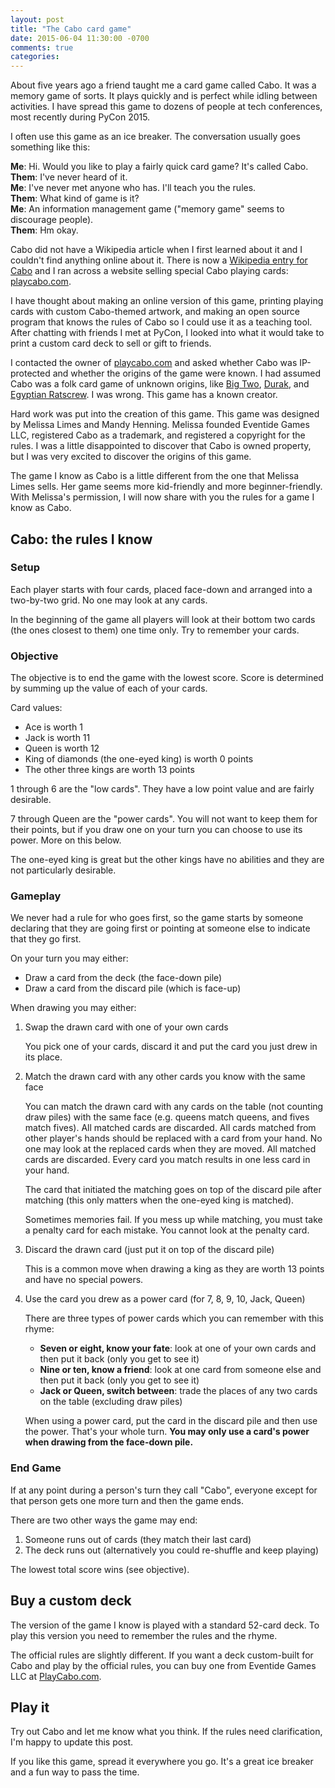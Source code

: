 ```yaml
---
layout: post
title: "The Cabo card game"
date: 2015-06-04 11:30:00 -0700
comments: true
categories: 
---
```


About five years ago a friend taught me a card game called Cabo.  It was a memory game of sorts.  It plays quickly and is perfect while idling between activities.  I have spread this game to dozens of people at tech conferences, most recently during PyCon 2015.

I often use this game as an ice breaker.  The conversation usually goes something like this:

**Me**: Hi. Would you like to play a fairly quick card game?  It's called Cabo.  
**Them**: I've never heard of it.  
**Me**: I've never met anyone who has.  I'll teach you the rules.  
**Them**: What kind of game is it?  
**Me**: An information management game ("memory game" seems to discourage people).  
**Them**: Hm okay.  

Cabo did not have a Wikipedia article when I first learned about it and I couldn't find anything online about it.  There is now a [Wikipedia entry for Cabo][wikipedia] and I ran across a website selling special Cabo playing cards: [playcabo.com][playcabo.com].

I have thought about making an online version of this game, printing playing cards with custom Cabo-themed artwork, and making an open source program that knows the rules of Cabo so I could use it as a teaching tool.  After chatting with friends I met at PyCon, I looked into what it would take to print a custom card deck to sell or gift to friends.

I contacted the owner of [playcabo.com][playcabo.com] and asked whether Cabo was IP-protected and whether the origins of the game were known.  I had assumed Cabo was a folk card game of unknown origins, like [Big Two][], [Durak][], and [Egyptian Ratscrew][].  I was wrong.  This game has a known creator.

Hard work was put into the creation of this game.  This game was designed by Melissa Limes and Mandy Henning.  Melissa founded Eventide Games LLC, registered Cabo as a trademark, and registered a copyright for the rules.  I was a little disappointed to discover that Cabo is owned property, but I was very excited to discover the origins of this game.

The game I know as Cabo is a little different from the one that Melissa Limes sells.  Her game seems more kid-friendly and more beginner-friendly.  With Melissa's permission, I will now share with you the rules for a game I know as Cabo.

## Cabo: the rules I know

### Setup

Each player starts with four cards, placed face-down and arranged into a two-by-two grid.  No one may look at any cards.

In the beginning of the game all players will look at their bottom two cards (the ones closest to them) one time only.  Try to remember your cards.

### Objective

The objective is to end the game with the lowest score.  Score is determined by summing up the value of each of your cards.

Card values:

- Ace is worth 1
- Jack is worth 11
- Queen is worth 12
- King of diamonds (the one-eyed king) is worth 0 points
- The other three kings are worth 13 points

1 through 6 are the "low cards".  They have a low point value and are fairly desirable.

7 through Queen are the "power cards".  You will not want to keep them for their points, but if you draw one on your turn you can choose to use its power.  More on this below.

The one-eyed king is great but the other kings have no abilities and they are not particularly desirable.

### Gameplay

We never had a rule for who goes first, so the game starts by someone declaring that they are going first or pointing at someone else to indicate that they go first.

On your turn you may either:

- Draw a card from the deck (the face-down pile)
- Draw a card from the discard pile (which is face-up)

When drawing you may either:

1. Swap the drawn card with one of your own cards

   You pick one of your cards, discard it and put the card you just drew in its place.

2. Match the drawn card with any other cards you know with the same face

   You can match the drawn card with any cards on the table (not counting draw piles) with the same face (e.g. queens match queens, and fives match fives).  All matched cards are discarded.  All cards matched from other player's hands should be replaced with a card from your hand.  No one may look at the replaced cards when they are moved.  All matched cards are discarded.  Every card you match results in one less card in your hand.

   The card that initiated the matching goes on top of the discard pile after matching (this only matters when the one-eyed king is matched).

   Sometimes memories fail.  If you mess up while matching, you must take a penalty card for each mistake.  You cannot look at the penalty card.

3. Discard the drawn card (just put it on top of the discard pile)

   This is a common move when drawing a king as they are worth 13 points and have no special powers.

4. Use the card you drew as a power card (for 7, 8, 9, 10, Jack, Queen)

   There are three types of power cards which you can remember with this rhyme:

   - **Seven or eight, know your fate**: look at one of your own cards and then put it back (only you get to see it)
   - **Nine or ten, know a friend**: look at one card from someone else and then put it back (only you get to see it)
   - **Jack or Queen, switch between**: trade the places of any two cards on the table (excluding draw piles)

   When using a power card, put the card in the discard pile and then use the power.  That's your whole turn.  **You may only use a card's power when drawing from the face-down pile.**

### End Game

If at any point during a person's turn they call "Cabo", everyone except for that person gets one more turn and then the game ends.

There are two other ways the game may end:

1. Someone runs out of cards (they match their last card)
2. The deck runs out (alternatively you could re-shuffle and keep playing)

The lowest total score wins (see objective).

## Buy a custom deck

The version of the game I know is played with a standard 52-card deck.  To play this version you need to remember the rules and the rhyme.

The official rules are slightly different.  If you want a deck custom-built for Cabo and play by the official rules, you can buy one from Eventide Games LLC at [PlayCabo.com][].

## Play it

Try out Cabo and let me know what you think.  If the rules need clarification, I'm happy to update this post.

If you like this game, spread it everywhere you go.  It's a great ice breaker and a fun way to pass the time.

[wikipedia]: https://en.wikipedia.org/wiki/Cabo_(game)
[playcabo.com]: http://www.playcabo.com/
[big two]: https://en.wikipedia.org/wiki/Big_Two
[durak]: https://en.wikipedia.org/wiki/Durak
[egyptian ratscrew]: https://en.wikipedia.org/wiki/Egyptian_Ratscrew
